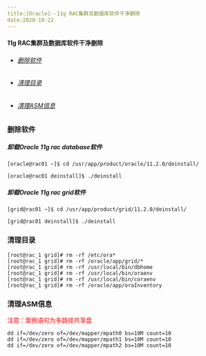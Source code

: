 ```yaml
---
title:[Oracle]--11g RAC集群及数据库软件干净删除
date:2020-10-22
---
```






#### 11g RAC集群及数据库软件干净删除

- ###### [删除软件](删除软件)

- ###### [清理目录](清理目录)

- ###### [清理ASM信息](清理ASM信息)





### 删除软件

##### 卸载Oracle 11g rac database软件

```
[oracle@rac01 ~]$ cd /usr/app/product/oracle/11.2.0/deinstall/  

[oracle@rac01 deinstall]$ ./deinstall
```

##### 卸载Oracle 11g rac grid软件

```
[grid@rac01 ~]$ cd /usr/app/product/grid/11.2.0/deinstall/  

[grid@rac01 deinstall]$ ./deinstall
```



### 清理目录

```
[root@rac_1 grid]# rm -rf /etc/ora*
[root@rac_1 grid]# rm -rf /oracle/app/grid/*
[root@rac_1 grid]# rm -rf /usr/local/bin/dbhome 
[root@rac_1 grid]# rm -rf /usr/local/bin/oraenv 
[root@rac_1 grid]# rm -rf /usr/local/bin/coraenv 
[root@rac_1 grid]# rm -rf /oracle/app/oraInventory
```



### 清理ASM信息

<span style='color:red'>注意：案例语句为多路径共享盘</span>

```
dd if=/dev/zero of=/dev/mapper/mpath0 bs=10M count=10
dd if=/dev/zero of=/dev/mapper/mpath1 bs=10M count=10
dd if=/dev/zero of=/dev/mapper/mpath2 bs=10M count=10
```